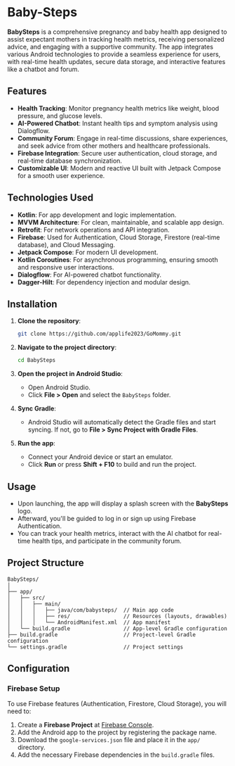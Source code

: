# Baby-Steps
**BabySteps** is a comprehensive pregnancy and baby health app designed to assist expectant mothers in tracking health metrics, receiving personalized advice, and engaging with a supportive community. The app integrates various Android technologies to provide a seamless experience for users, with real-time health updates, secure data storage, and interactive features like a chatbot and forum.

## Features
- **Health Tracking**: Monitor pregnancy health metrics like weight, blood pressure, and glucose levels.
- **AI-Powered Chatbot**: Instant health tips and symptom analysis using Dialogflow.
- **Community Forum**: Engage in real-time discussions, share experiences, and seek advice from other mothers and healthcare professionals.
- **Firebase Integration**: Secure user authentication, cloud storage, and real-time database synchronization.
- **Customizable UI**: Modern and reactive UI built with Jetpack Compose for a smooth user experience.

## Technologies Used
- **Kotlin**: For app development and logic implementation.
- **MVVM Architecture**: For clean, maintainable, and scalable app design.
- **Retrofit**: For network operations and API integration.
- **Firebase**: Used for Authentication, Cloud Storage, Firestore (real-time database), and Cloud Messaging.
- **Jetpack Compose**: For modern UI development.
- **Kotlin Coroutines**: For asynchronous programming, ensuring smooth and responsive user interactions.
- **Dialogflow**: For AI-powered chatbot functionality.
- **Dagger-Hilt**: For dependency injection and modular design.

## Installation

1. **Clone the repository**:
   ```bash
   git clone https://github.com/applife2023/GoMommy.git
   ```
   
2. **Navigate to the project directory**:
   ```bash
   cd BabySteps
   ```

3. **Open the project in Android Studio**:
   - Open Android Studio.
   - Click **File > Open** and select the `BabySteps` folder.

4. **Sync Gradle**:
   - Android Studio will automatically detect the Gradle files and start syncing. If not, go to **File > Sync Project with Gradle Files**.

5. **Run the app**:
   - Connect your Android device or start an emulator.
   - Click **Run** or press **Shift + F10** to build and run the project.

## Usage

- Upon launching, the app will display a splash screen with the **BabySteps** logo.
- Afterward, you'll be guided to log in or sign up using Firebase Authentication.
- You can track your health metrics, interact with the AI chatbot for real-time health tips, and participate in the community forum.

## Project Structure

```
BabySteps/
│
├── app/
│   ├── src/
│   │   ├── main/
│   │   │   ├── java/com/babysteps/  // Main app code
│   │   │   ├── res/                 // Resources (layouts, drawables)
│   │   │   └── AndroidManifest.xml  // App manifest
│   └── build.gradle                 // App-level Gradle configuration
├── build.gradle                     // Project-level Gradle configuration
└── settings.gradle                  // Project settings
```

## Configuration

### Firebase Setup

To use Firebase features (Authentication, Firestore, Cloud Storage), you will need to:

1. Create a **Firebase Project** at [Firebase Console](https://console.firebase.google.com/).
2. Add the Android app to the project by registering the package name.
3. Download the `google-services.json` file and place it in the `app/` directory.
4. Add the necessary Firebase dependencies in the `build.gradle` files.
